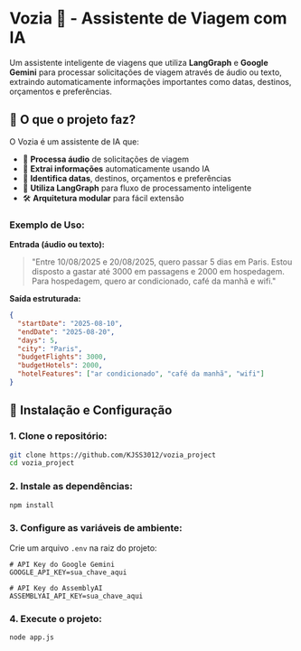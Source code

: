 # Vozia 🚀 - Assistente de Viagem com IA

Um assistente inteligente de viagens que utiliza **LangGraph** e **Google Gemini** para processar solicitações de viagem através de áudio ou texto, extraindo automaticamente informações importantes como datas, destinos, orçamentos e preferências.

## 🎯 **O que o projeto faz?**

O Vozia é um assistente de IA que:

- 🎤 **Processa áudio** de solicitações de viagem
- 🧠 **Extrai informações** automaticamente usando IA
- 📅 **Identifica datas**, destinos, orçamentos e preferências
- 🔄 **Utiliza LangGraph** para fluxo de processamento inteligente
- 🛠️ **Arquitetura modular** para fácil extensão

### **Exemplo de Uso:**

**Entrada (áudio ou texto):**

> "Entre 10/08/2025 e 20/08/2025, quero passar 5 dias em Paris. Estou disposto a gastar até 3000 em passagens e 2000 em hospedagem. Para hospedagem, quero ar condicionado, café da manhã e wifi."

**Saída estruturada:**

```json
{
  "startDate": "2025-08-10",
  "endDate": "2025-08-20", 
  "days": 5,
  "city": "Paris",
  "budgetFlights": 3000,
  "budgetHotels": 2000,
  "hotelFeatures": ["ar condicionado", "café da manhã", "wifi"]
}
```

## 🚀 **Instalação e Configuração**

### **1. Clone o repositório:**

```bash
git clone https://github.com/KJSS3012/vozia_project
cd vozia_project
```

### **2. Instale as dependências:**

```bash
npm install
```

### **3. Configure as variáveis de ambiente:**

Crie um arquivo `.env` na raiz do projeto:

```env
# API Key do Google Gemini
GOOGLE_API_KEY=sua_chave_aqui

# API Key do AssemblyAI
ASSEMBLYAI_API_KEY=sua_chave_aqui
```

### **4. Execute o projeto:**

```bash
node app.js
```
